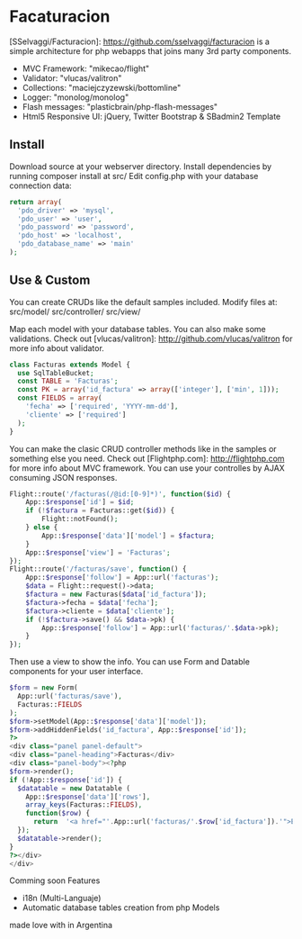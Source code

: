 # Facaturacion

[SSelvaggi/Facturacion]: https://github.com/sselvaggi/facturacion is a simple architecture for php webapps that joins many 3rd party components.
- MVC Framework: "mikecao/flight"
- Validator: "vlucas/valitron"
- Collections: "maciejczyzewski/bottomline"
- Logger: "monolog/monolog"
- Flash messages: "plasticbrain/php-flash-messages"
- Html5 Responsive UI: jQuery, Twitter Bootstrap & SBadmin2 Template

## Install 

Download source at your webserver directory. 
Install dependencies by running composer install at src/
Edit config.php with your database connection data:
```php
return array(
  'pdo_driver' => 'mysql',
  'pdo_user' => 'user',
  'pdo_password' => 'password',
  'pdo_host' => 'localhost',
  'pdo_database_name' => 'main' 
);
```
## Use & Custom

You can create CRUDs like the default samples included. Modify files at:
src/model/
src/controller/
src/view/

Map each model with your database tables. You can also make some validations. Check out [vlucas/valitron]: http://github.com/vlucas/valitron
for more info about validator.
```php
class Facturas extends Model {
  use SqlTableBucket;
  const TABLE = 'Facturas';
  const PK = array('id_factura' => array(['integer'], ['min', 1]));
  const FIELDS = array(
    'fecha' => ['required', 'YYYY-mm-dd'],
    'cliente' => ['required']
  );
}
```
You can make the clasic CRUD controller methods like in the samples or something else you need. Check out [Flightphp.com]: http://flightphp.com
for more info about MVC framework.
You can use your controlles by AJAX consuming JSON responses.

```php
Flight::route('/facturas(/@id:[0-9]*)', function($id) {
    App::$response['id'] = $id;
    if (!$factura = Facturas::get($id)) {
        Flight::notFound();
    } else {
        App::$response['data']['model'] = $factura;
    }
    App::$response['view'] = 'Facturas';
});
Flight::route('/facturas/save', function() {
    App::$response['follow'] = App::url('facturas');
    $data = Flight::request()->data;
    $factura = new Facturas($data['id_factura']);
    $factura->fecha = $data['fecha'];
    $factura->cliente = $data['cliente'];    
    if (!$factura->save() && $data->pk) {
        App::$response['follow'] = App::url('facturas/'.$data->pk);
    }
});
```
Then use a view to show the info. You can use Form and Datable components for your user interface.

```php
$form = new Form(
  App::url('facturas/save'),
  Facturas::FIELDS
);
$form->setModel(App::$response['data']['model']);
$form->addHiddenFields('id_factura', App::$response['id']);
?>
<div class="panel panel-default">
<div class="panel-heading">Facturas</div>
<div class="panel-body"><?php
$form->render();
if (!App::$response['id']) {
  $datatable = new Datatable (
    App::$response['data']['rows'], 
    array_keys(Facturas::FIELDS), 
    function($row) {
      return  '<a href="'.App::url('facturas/'.$row['id_factura']).'">Editar</a> <a href="'.App::url('facturas/'.$row['id_factura']).'/borrar">Borrar</a>';
  });
  $datatable->render();
}
?></div>
</div>
```

Comming soon Features
- i18n (Multi-Languaje)
- Automatic database tables creation from php Models

made love with in Argentina